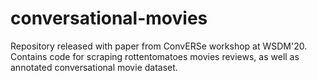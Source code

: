 # conversational-movies
Repository released with paper from ConvERSe workshop at WSDM'20. Contains code for scraping rottentomatoes movies reviews, as well as annotated conversational movie dataset.
